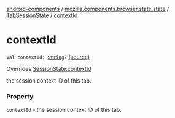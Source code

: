 [android-components](../../index.md) / [mozilla.components.browser.state.state](../index.md) / [TabSessionState](index.md) / [contextId](./context-id.md)

# contextId

`val contextId: `[`String`](https://kotlinlang.org/api/latest/jvm/stdlib/kotlin/-string/index.html)`?` [(source)](https://github.com/mozilla-mobile/android-components/blob/master/components/browser/state/src/main/java/mozilla/components/browser/state/state/TabSessionState.kt#L33)

Overrides [SessionState.contextId](../-session-state/context-id.md)

the session context ID of this tab.

### Property

`contextId` - the session context ID of this tab.